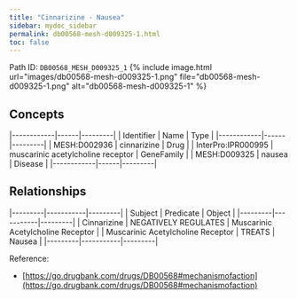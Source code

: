 ```yaml
---
title: "Cinnarizine - Nausea"
sidebar: mydoc_sidebar
permalink: db00568-mesh-d009325-1.html
toc: false 
---
```



Path ID: `DB00568_MESH_D009325_1`
{% include image.html url="images/db00568-mesh-d009325-1.png" file="db00568-mesh-d009325-1.png" alt="db00568-mesh-d009325-1" %}

## Concepts

|------------|------|---------|
| Identifier | Name | Type    |
|------------|------|---------|
| MESH:D002936 | cinnarizine | Drug |
| InterPro:IPR000995 | muscarinic acetylcholine receptor | GeneFamily |
| MESH:D009325 | nausea | Disease |
|------------|------|---------|

## Relationships

|---------|-----------|---------|
| Subject | Predicate | Object  |
|---------|-----------|---------|
| Cinnarizine | NEGATIVELY REGULATES | Muscarinic Acetylcholine Receptor |
| Muscarinic Acetylcholine Receptor | TREATS | Nausea |
|---------|-----------|---------|

Reference: 
  - [https://go.drugbank.com/drugs/DB00568#mechanismofaction](https://go.drugbank.com/drugs/DB00568#mechanismofaction)

